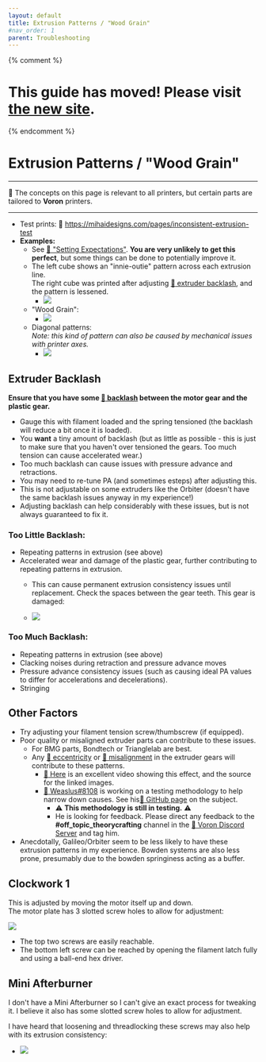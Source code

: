 ```yaml
---
layout: default
title: Extrusion Patterns / "Wood Grain"
#nav_order: 1
parent: Troubleshooting
---
```

{% comment %} 
# This guide has moved! Please visit [the new site](https://ellis3dp.com/Print-Tuning-Guide/).
{% endcomment %}
# Extrusion Patterns / "Wood Grain"
---
:dizzy: The concepts on this page is relevant to all printers, but certain parts are tailored to **Voron** printers.

---

- Test prints: :page_facing_up: https://mihaidesigns.com/pages/inconsistent-extrusion-test
- **Examples:**
    - See [:page_facing_up: "Setting Expectations"](../setting_expectations.md). **You are very unlikely to get this perfect**, but some things can be done to potentially improve it.  
    - The left cube shows an "innie-outie" pattern across each extrusion line.\
    The right cube was printed after adjusting [:pushpin: extruder backlash](#extruder-backlash), and the pattern is lessened.
        - ![](./images/extrusion_patterns/Backlash-Comparison.png)
    - "Wood Grain":
        - ![](./images/extrusion_patterns/Backlash-WoodGrain.png)
    - Diagonal patterns:\
    *Note: this kind of pattern can also be caused by mechanical issues with printer axes.*
        - ![](./images/extrusion_patterns/Backlash-Pattern.png)


## Extruder Backlash

**Ensure that you have some [:page_facing_up: backlash](https://gfycat.com/mealycautiouscoqui) between the motor gear and the plastic gear.**
- Gauge this with filament loaded and the spring tensioned (the backlash will reduce a bit once it is loaded).
- You **want** a tiny amount of backlash (but as little as possible - this is just to make sure that you haven't over tensioned the gears. Too much tension can cause accelerated wear.) 
- Too much backlash can cause issues with pressure advance and retractions.
- You may need to re-tune PA (and sometimes esteps) after adjusting this.
- This is not adjustable on some extruders like the Orbiter (doesn't have the same backlash issues anyway in my experience!)
- Adjusting backlash can help considerably with these issues, but is not always guaranteed to fix it.



### Too Little Backlash:
- Repeating patterns in extrusion (see above)
- Accelerated wear and damage of the plastic gear, further contributing to repeating patterns in extrusion.
    - This can cause permanent extrusion consistency issues until replacement. Check the spaces between the gear teeth. This gear is damaged:

    - ![](./images/extrusion_patterns/bmg-tooth-damage.png)


### Too Much Backlash:
- Repeating patterns in extrusion (see above)
- Clacking noises during retraction and pressure advance moves
- Pressure advance consistency issues (such as causing ideal PA values to differ for accelerations and decelerations).
- Stringing

## Other Factors
- Try adjusting your filament tension screw/thumbscrew (if equipped).
- Poor quality or misaligned extruder parts can contribute to these issues.
    - For BMG parts, Bondtech or Trianglelab are best.
    - Any [:page_facing_up: eccentricity](./images/extrusion_patterns/eccentricity.png) or [:page_facing_up: misalignment](./images/extrusion_patterns/filament_gear_misalignment.png) in the extruder gears will contribute to these patterns.
        - [:page_facing_up: Here](https://youtu.be/c6JmCdovE0U?t=431) is an excellent video showing this effect, and the source for the linked images.
        - [:page_facing_up: Weaslus#8108](https://discordapp.com/users/195286997240250368/) is working on a testing methodology to help narrow down causes. See his[:page_facing_up: GitHub page](https://github.com/weaslus/Inconsistent_Extrusion_Diagnostics) on the subject.
            - :warning: **This methodology is still in testing.** :warning: 
            - He is looking for feedback. Please direct any feedback to the **#off_topic_theorycrafting** channel in the [:page_facing_up: Voron Discord Server](https://discord.com/invite/voron) and tag him. 
- Anecdotally, Galileo/Orbiter seem to be less likely to have these extrusion patterns in my experience. Bowden systems are also less prone, presumably due to the bowden springiness acting as a buffer.


## Clockwork 1
This is adjusted by moving the motor itself up and down.\
The motor plate has 3 slotted screw holes to allow for adjustment:

![](./images/extrusion_patterns/Backlash-Adjust.png)

- The top two screws are easily reachable.
- The bottom left screw can be reached by opening the filament latch fully and using a ball-end hex driver.
## Mini Afterburner

I don't have a Mini Afterburner so I can't give an exact process for tweaking it. I believe it also has some slotted screw holes to allow for adjustment.

I have heard that loosening and threadlocking these screws may also help with its extrusion consistency:
- ![](./images/extrusion_patterns/Backlash-MiniAB-Screws.png)

